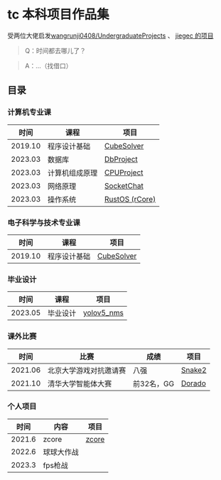 # tc 本科项目作品集
 受两位大佬启发[wangrunji0408/UndergraduateProjects](https://github.com/wangrunji0408/UndergraduateProjects#CubeSolver) 、
 [jiegec 的项目](https://jia.je/projects/readme/)
 
 

> Q：时间都去哪儿了？

> A：...（找借口）

## 目录

### 计算机专业课

| 时间    | 课程             | 项目                |
| ------- | ---------------- | ------------------- |
| 2019.10 | 程序设计基础     | [CubeSolver](#CubeSolver) |
| 2023.03 | 数据库 | [DbProject](#DbProject) |
| 2023.03 | 计算机组成原理 | [CPUProject](#CPUProject) |
| 2023.03 | 网络原理 | [SocketChat](#SocketChat) |
| 2023.03 | 操作系统 | [RustOS (rCore)](#rCore) |


### 电子科学与技术专业课

| 时间    | 课程             | 项目                |
| ------- | ---------------- | ------------------- |
| 2019.10 | 程序设计基础     | [CubeSolver](#CubeSolver) |

### 毕业设计

| 时间    | 课程             | 项目                |
| ------- | ---------------- | ------------------- |
| 2023.05 | 毕业设计 | [yolov5_nms](#yolov5_nms) |

### 课外比赛 

| 时间    | 比赛             | 成绩              | 项目 |
| ------- | ---------------- | ------------------- | ------- |
| 2021.06 | 北京大学游戏对抗邀请赛 | 八强 | [Snake2](#Snake2) |
| 2021.10 | 清华大学智能体大赛 | 前32名，GG | [Dorado](#Dorado) |

### 个人项目

| 时间    | 内容             | 项目            |
| ------- | ---------------- | ------------------- |
| 2021.6 | zcore | [zcore](#zcore) |
| 2022.6 | 球球大作战
| 2023.3 | fps枪战


